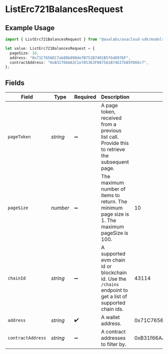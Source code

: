 # ListErc721BalancesRequest

## Example Usage

```typescript
import { ListErc721BalancesRequest } from "@avalabs/avacloud-sdk/models/operations";

let value: ListErc721BalancesRequest = {
  pageSize: 10,
  address: "0x71C7656EC7ab88b098defB751B7401B5f6d8976F",
  contractAddress: "0xB31f66AA3C1e785363F0875A1B74E27b85FD66c7",
};
```

## Fields

| Field                                                                                                       | Type                                                                                                        | Required                                                                                                    | Description                                                                                                 | Example                                                                                                     |
| ----------------------------------------------------------------------------------------------------------- | ----------------------------------------------------------------------------------------------------------- | ----------------------------------------------------------------------------------------------------------- | ----------------------------------------------------------------------------------------------------------- | ----------------------------------------------------------------------------------------------------------- |
| `pageToken`                                                                                                 | *string*                                                                                                    | :heavy_minus_sign:                                                                                          | A page token, received from a previous list call. Provide this to retrieve the subsequent page.             |                                                                                                             |
| `pageSize`                                                                                                  | *number*                                                                                                    | :heavy_minus_sign:                                                                                          | The maximum number of items to return. The minimum page size is 1. The maximum pageSize is 100.             | 10                                                                                                          |
| `chainId`                                                                                                   | *string*                                                                                                    | :heavy_minus_sign:                                                                                          | A supported evm chain id or blockchain id. Use the `/chains` endpoint to get a list of supported chain ids. | 43114                                                                                                       |
| `address`                                                                                                   | *string*                                                                                                    | :heavy_check_mark:                                                                                          | A wallet address.                                                                                           | 0x71C7656EC7ab88b098defB751B7401B5f6d8976F                                                                  |
| `contractAddress`                                                                                           | *string*                                                                                                    | :heavy_minus_sign:                                                                                          | A contract addresses to filter by.                                                                          | 0xB31f66AA3C1e785363F0875A1B74E27b85FD66c7                                                                  |
